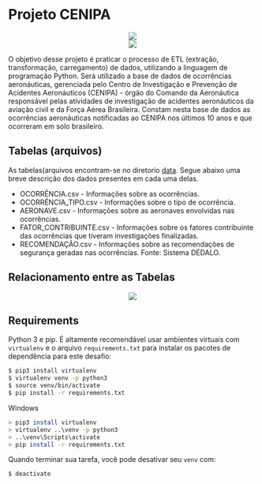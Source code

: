 # Projeto CENIPA

<p align="center">
<img src="https://raw.githubusercontent.com/elladarte/Python_Pandas/main/Projeto%20CENIPA/images/cenipa.jpg"/> </br>
<img src="https://img.shields.io/static/v1?label=Status&message=Em_andamento&color=yellow&style=for-the-badge"/>
</p>

O objetivo desse projeto é praticar o processo de ETL (extração, transformação, carregamento) de dados, utilizando a linguagem de programação Python. Será utilizado a base de dados de ocorrências aeronáuticas, gerenciada pelo Centro de Investigação e Prevenção de Acidentes Aeronáuticos (CENIPA) - órgão do Comando da Aeronáutica responsável pelas atividades de investigação de acidentes aeronáuticos da aviação civil e da Força Aérea Brasileira. Constam nesta base de dados as ocorrências aeronáuticas notificadas ao CENIPA nos últimos 10 anos e que ocorreram em solo brasileiro.

## Tabelas (arquivos)

As tabelas(arquivos encontram-se no diretorio [data](). Segue abaixo uma breve descrição dos dados presentes em cada uma delas.

- OCORRÊNCIA.csv - Informações sobre as ocorrências.
- OCORRÊNCIA_TIPO.csv - Informações sobre o tipo de ocorrência.
- AERONAVE.csv - Informações sobre as aeronaves envolvidas nas ocorrências.
- FATOR_CONTRIBUINTE.csv - Informações sobre os fatores contribuinte das ocorrências que tiveram investigações finalizadas.
- RECOMENDAÇÃO.csv - Informações sobre as recomendações de segurança geradas nas ocorrências.
Fonte: Sistema DÉDALO.

## Relacionamento entre as Tabelas

<p align="center">
<img src="https://raw.githubusercontent.com/elladarte/Python_Pandas/main/Projeto%20CENIPA/images/modelo_dados.png"/> </br>
</p>


## Requirements

Python 3 e pip. É altamente recomendável usar ambientes virtuais com `virtualenv` e o arquivo `requirements.txt` para instalar os pacotes de dependência para este desafio:

```bash
$ pip3 install virtualenv
$ virtualenv venv -p python3
$ source venv/bin/activate
$ pip install -r requirements.txt
```

Windows

```bash
> pip3 install virtualenv
> virtualenv ..\venv -p python3
> ..\venv\Scripts\activate
> pip install -r requirements.txt
```

Quando terminar sua tarefa, você pode desativar seu  `venv` com:

```bash
$ deactivate
```
